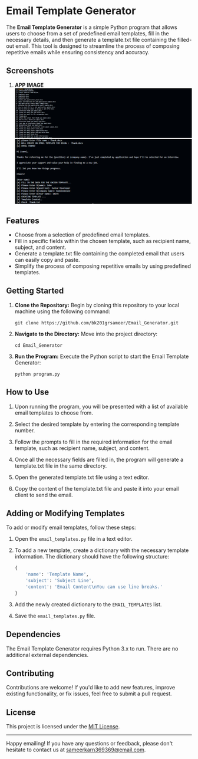 # Email Template Generator

The **Email Template Generator** is a simple Python program that allows users to choose from a set of predefined email templates, fill in the necessary details, and then generate a template.txt file containing the filled-out email. This tool is designed to streamline the process of composing repetitive emails while ensuring consistency and accuracy.


## Screenshots

1. **APP IMAGE**
![App](app1.png)
![App](app2.png)


## Features

- Choose from a selection of predefined email templates.
- Fill in specific fields within the chosen template, such as recipient name, subject, and content.
- Generate a template.txt file containing the completed email that users can easily copy and paste.
- Simplify the process of composing repetitive emails by using predefined templates.

## Getting Started

1. **Clone the Repository:** Begin by cloning this repository to your local machine using the following command:

   ```
   git clone https://github.com/bk201grsameer/Email_Generator.git
   ```

2. **Navigate to the Directory:** Move into the project directory:

   ```
   cd Email_Generator
   ```

3. **Run the Program:** Execute the Python script to start the Email Template Generator:

   ```
   python program.py
   ```

## How to Use

1. Upon running the program, you will be presented with a list of available email templates to choose from.

2. Select the desired template by entering the corresponding template number.

3. Follow the prompts to fill in the required information for the email template, such as recipient name, subject, and content.

4. Once all the necessary fields are filled in, the program will generate a template.txt file in the same directory.

5. Open the generated template.txt file using a text editor.

6. Copy the content of the template.txt file and paste it into your email client to send the email.

## Adding or Modifying Templates

To add or modify email templates, follow these steps:

1. Open the `email_templates.py` file in a text editor.

2. To add a new template, create a dictionary with the necessary template information. The dictionary should have the following structure:

   ```python
   {
       'name': 'Template Name',
       'subject': 'Subject Line',
       'content': 'Email Content\nYou can use line breaks.'
   }
   ```

3. Add the newly created dictionary to the `EMAIL_TEMPLATES` list.

4. Save the `email_templates.py` file.

## Dependencies

The Email Template Generator requires Python 3.x to run. There are no additional external dependencies.

## Contributing

Contributions are welcome! If you'd like to add new features, improve existing functionality, or fix issues, feel free to submit a pull request.

## License

This project is licensed under the [MIT License](LICENSE).

---

Happy emailing! If you have any questions or feedback, please don't hesitate to contact us at sameerkarn369369@email.com.